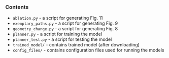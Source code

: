 ### Contents 
* `ablation.py` - a script for generating Fig. 11
* `exemplary_paths.py` - a script for generating Fig. 9
* `geometry_change.py` - a script for generating Fig. 8
* `planner.py` - a script for training the model
* `planner_test.py` - a script for testing the model
* `trained_model/` - contains trained model (after downloading)
* `config_files/` - contains configuration files used for running the models
